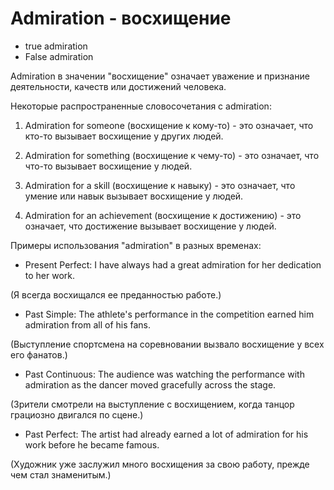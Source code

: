 # Admiration - восхищение




- true admiration
- False admiration

Admiration в значении "восхищение" означает уважение и признание деятельности, качеств или достижений человека.

Некоторые распространенные словосочетания с admiration:

1. Admiration for someone (восхищение к кому-то) - это означает, что кто-то вызывает восхищение у других людей.

2. Admiration for something (восхищение к чему-то) - это означает, что что-то вызывает восхищение у людей.

3. Admiration for a skill (восхищение к навыку) - это означает, что умение или навык вызывает восхищение у людей.

4. Admiration for an achievement (восхищение к достижению) - это означает, что достижение вызывает восхищение у людей.

Примеры использования "admiration" в разных временах:

- Present Perfect: I have always had a great admiration for her dedication to her work.

(Я всегда восхищался ее преданностью работе.)

- Past Simple: The athlete's performance in the competition earned him admiration from all of his fans.

(Выступление спортсмена на соревновании вызвало восхищение у всех его фанатов.)

- Past Continuous: The audience was watching the performance with admiration as the dancer moved gracefully across the stage.

(Зрители смотрели на выступление с восхищением, когда танцор грациозно двигался по сцене.)

- Past Perfect: The artist had already earned a lot of admiration for his work before he became famous.

(Художник уже заслужил много восхищения за свою работу, прежде чем стал знаменитым.)